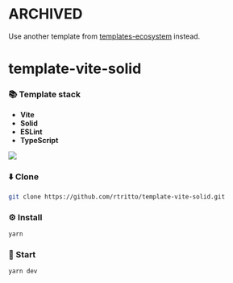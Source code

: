 # ARCHIVED
Use another template from [templates-ecosystem](https://github.com/templates-ecosystem) instead.

# template-vite-solid

### 📚 Template stack
- **Vite**
- **Solid**
- **ESLint**
- **TypeScript**

<a href="https://github.com/tandpfun/skill-icons">
  <img align="center" src="https://skillicons.dev/icons?i=vite,solidjs,ts&theme=dark" />
</a>

### ⬇️ Clone
```sh
git clone https://github.com/rtritto/template-vite-solid.git
```

### ⚙️ Install
```sh
yarn
```

### 🚀 Start
```sh
yarn dev
```

